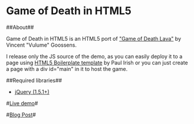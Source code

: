 Game of Death in HTML5
========================

##About##

Game of Death in HTML5 is an HTML5 port of ["Game of Death Lava"](http://users.fulladsl.be/spb22044/demos/GameOfDeath/index.html) by Vincent "Vulume" Goossens.

I release only the JS source of the demo, as you can easily deploy it to a page using [HTML5 Boilerplate template](https://github.com/paulirish/html5-boilerplate) by Paul Irish or you can just create a page with a div id="main" in it to host the game.

##Required libraries##

* [jQuery (1.5.1+)](http://jquery.com)

#[Live demo](http://dl.dropbox.com/u/20485/god/index.html)#

#[Blog Post](http://stelabouras.com/post/5157077022/canvasexperiments)#
